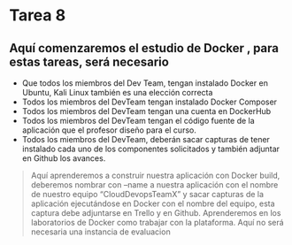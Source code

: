 # Tarea 8

## Aquí comenzaremos el estudio de Docker , para estas tareas, será necesario

*	Que todos los miembros del Dev Team, tengan instalado Docker en Ubuntu, Kali Linux también es una elección correcta
*	Todos los miembros del DevTeam tengan instalado Docker Composer
*	Todos los miembros del DevTeam tengan una cuenta en DockerHub
*	Todos los miembros del DevTeam tengan el código fuente de la aplicación que el profesor diseño para el curso.
*	Todos los miembros del DevTeam, deberán sacar capturas de tener instalado cada uno de los componentes solicitados y también adjuntar en Github los avances.


> Aquí aprenderemos a construir nuestra aplicación con Docker build, deberemos nombrar con –name a nuestra aplicación con el nombre de nuestro equipo “CloudDevopsTeamX” y sacar capturas de la aplicación ejecutándose en Docker con el nombre del equipo, esta captura debe adjuntarse en Trello y en Github.
Aprenderemos en los laboratorios de Docker como trabajar con la plataforma. Aquí no será necesaria una instancia de evaluacion

